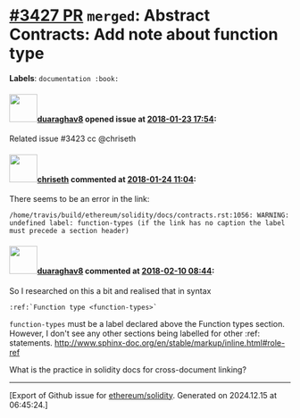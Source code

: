 # [\#3427 PR](https://github.com/ethereum/solidity/pull/3427) `merged`: Abstract Contracts: Add note about function type
**Labels**: `documentation :book:`


#### <img src="https://avatars.githubusercontent.com/u/12758282?u=02ffa29cd3bc8def18c90f17796fac05bb0f3ebd&v=4" width="50">[duaraghav8](https://github.com/duaraghav8) opened issue at [2018-01-23 17:54](https://github.com/ethereum/solidity/pull/3427):

Related issue #3423 
cc @chriseth 

#### <img src="https://avatars.githubusercontent.com/u/9073706?v=4" width="50">[chriseth](https://github.com/chriseth) commented at [2018-01-24 11:04](https://github.com/ethereum/solidity/pull/3427#issuecomment-360096846):

There seems to be an error in the link:

```
/home/travis/build/ethereum/solidity/docs/contracts.rst:1056: WARNING: undefined label: function-types (if the link has no caption the label must precede a section header)
```

#### <img src="https://avatars.githubusercontent.com/u/12758282?u=02ffa29cd3bc8def18c90f17796fac05bb0f3ebd&v=4" width="50">[duaraghav8](https://github.com/duaraghav8) commented at [2018-02-10 08:44](https://github.com/ethereum/solidity/pull/3427#issuecomment-364636562):

So I researched on this a bit and realised that in syntax
```
:ref:`Function type <function-types>`
```
`function-types` must be a label declared above the Function types section. However, I don't see any other sections being labelled for other :ref: statements.
http://www.sphinx-doc.org/en/stable/markup/inline.html#role-ref

What is the practice in solidity docs for cross-document linking?


-------------------------------------------------------------------------------



[Export of Github issue for [ethereum/solidity](https://github.com/ethereum/solidity). Generated on 2024.12.15 at 06:45:24.]
